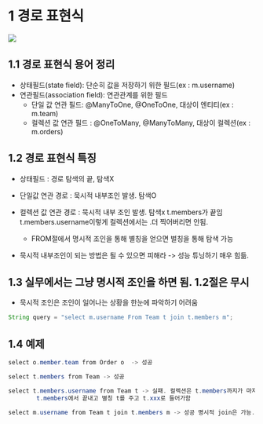 # 1 경로 표현식
<img src="Desktop/JPAStudy/정찬욱/JPA기본편/객체지향 쿼리언어-중급편/img/way.png">

## 1.1 경로 표현식 용어 정리
* 상태필드(state field): 단순히 값을 저장하기 위한 필드(ex : m.username)
* 연관필드(association field): 연관관계를 위한 필드
  * 단일 값 연관 필드: @ManyToOne, @OneToOne, 대상이 엔티티(ex : m.team)
  * 컬렉션 값 연관 필드 : @OneToMany, @ManyToMany, 대상이 컬렉션(ex : m.orders)

## 1.2 경로 표현식 특징
* 상태필드 : 경로 탐색의 끝, 탐색X
* 단일값 연관 경로 : 묵시적 내부조인 발생. 탐색O
* 컬렉션 값 연관 경로 : 묵시적 내부 조인 발생. 탐색x t.members가 끝임 t.members.username이렇게 컬렉션에서는 .더 찍어버리면 안됨.
  * FROM절에서 명시적 조인을 통해 별칭을 얻으면 벌칭을 통해 탐색 가능

* 묵시적 내부조인이 되는 방법은 될 수 있으면 피해라 -> 성능 튜닝하기 매우 힘듦.

## 1.3 실무에서는 그냥 명시적 조인을 하면 됨. 1.2절은 무시
* 묵시적 조인은 조인이 일어나는 상황을 한눈에 파악하기 어려움
```java
String query = "select m.username From Team t join t.members m";
```

## 1.4 예제
```java
select o.member.team from Order o  -> 성공
```
```java
select t.members from Team -> 성공
```
```java
select t.members.username from Team t -> 실패. 컬렉션은 t.members까지가 마지노선. 컬랙션의 그 이상은 조회 실패함. 
        t.members에서 끝내고 별칭 t를 주고 t.xxx로 들어가함
```
```java
select m.username from Team t join t.members m -> 성공 명시적 join은 가능. m에서 처음부터 다시 시작한거임
```